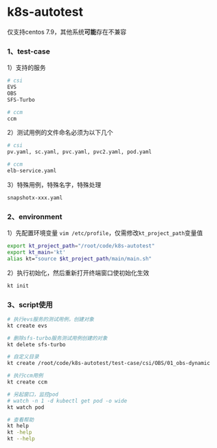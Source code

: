 # k8s-autotest

仅支持centos 7.9，其他系统**可能**存在不兼容
### 1、test-case
1）支持的服务
```bash
# csi
EVS
OBS
SFS-Turbo

# ccm
ccm
```

2）测试用例的文件命名必须为以下几个
```bash
# csi
pv.yaml, sc.yaml, pvc.yaml, pvc2.yaml, pod.yaml

# ccm
elb-service.yaml
```

3）特殊用例，特殊名字，特殊处理
```txt
snapshotx-xxx.yaml
```

### 2、environment
1）先配置环境变量
`vim /etc/profile`，仅需修改`kt_project_path`变量值
```bash
export kt_project_path="/root/code/k8s-autotest"
export kt_main='kt'
alias kt="source $kt_project_path/main/main.sh"
```

2）执行初始化，然后重新打开终端窗口使初始化生效
```bash
kt init
```

### 3、script使用
```bash
# 执行evs服务的测试用例，创建对象
kt create evs

# 删除sfs-turbo服务测试用例创建的对象
kt delete sfs-turbo

# 自定义目录
kt create /root/code/k8s-autotest/test-case/csi/OBS/01_obs-dynamic

# 执行ccm用例
kt create ccm

# 另起窗口，监控pod
# watch -n 1 -d kubectl get pod -o wide
kt watch pod

# 查看帮助
kt help
kt -help
kt --help
```